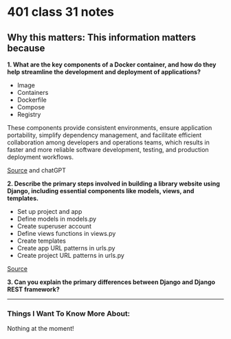 # 401 class 31 notes

**Why this matters**: This information matters because 
------------------------------------

**1. What are the key components of a Docker container, and how do they help streamline the development and deployment of applications?**

- Image
- Containers
- Dockerfile
- Compose
- Registry

These components provide consistent environments, ensure application portability, simplify dependency management, and facilitate efficient collaboration among developers and operations teams, which results in faster and more reliable software development, testing, and production deployment workflows.

[Source](https://wsvincent.com/beginners-guide-to-docker/) and chatGPT

**2. Describe the primary steps involved in building a library website using Django, including essential components like models, views, and templates.**

- Set up project and app
- Define models in models.py
- Create superuser account
- Define views functions in views.py
- Create templates
- Create app URL patterns in urls.py
- Create project URL patterns in urls.py

[Source](https://djangoforapis.com/library-website-and-api/)

**3. Can you explain the primary differences between Django and Django REST framework?**




------------------------------------
### Things I Want To Know More About:
Nothing at the moment!